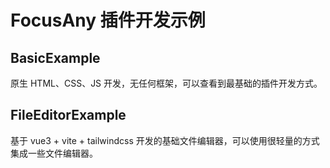 # FocusAny 插件开发示例

## BasicExample

原生 HTML、CSS、JS 开发，无任何框架，可以查看到最基础的插件开发方式。

## FileEditorExample

基于 vue3 + vite + tailwindcss 开发的基础文件编辑器，可以使用很轻量的方式集成一些文件编辑器。



